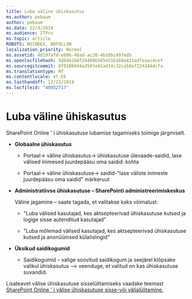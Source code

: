 ```yaml
---
title: Luba väline ühiskasutus
ms.author: pebaum
author: pebaum
ms.date: 12/4/2018
ms.audience: ITPro
ms.topic: article
ROBOTS: NOINDEX, NOFOLLOW
localization_priority: Normal
ms.assetid: 4d197afd-e806-40ad-ac20-4b10bc497edb
ms.openlocfilehash: 5d8de2b0f29409b585451b160e421ad7eaac4cef
ms.sourcegitcommit: 0f0186044a3597e42ad14c32ca58e7224344dcfa
ms.translationtype: MT
ms.contentlocale: et-EE
ms.lasthandoff: 12/15/2019
ms.locfileid: "40052717"
---
```

# <a name="enable-external-sharing"></a>Luba väline ühiskasutus

 SharePoint Online ' i ühiskasutuse lubamise tagamiseks toimige järgmiselt.
  
- **Globaalne ühiskasutus**
    
  - Portaal-\> väline ühiskasutus-\> ühiskasutuse ülevaade-saidid, lase välised inimesed juurdepääsu oma saidid: kohta
    
  - Portaal-\> väline ühiskasutuse-\> saidid-"lase väliste inimeste juurdepääsu oma saidid" märkeruut
    
- **Administratiivse ühiskasutuse – SharePointi administreerimiskeskus**
    
    Väline jagamine – saate tagada, et valitakse kaks võimalust:
    
  - "Luba välised kasutajad, kes aktsepteerivad ühiskasutuse kutsed ja logige sisse autenditud kasutajad"
    
  - "Luba mõlemad välised kasutajad, kes aktsepteerivad ühiskasutuse kutsed ja anonüümsed külalislingid"
    
- **Üksikud saidikogumid**
    
  - Saidikogumid – valige soovitud saidikogum ja seejärel klõpsake valikul ühiskasutus –\> veenduge, et valitud on kas ühiskasutuse suvandid.
    
Lisateavet välise ühiskasutuse sisselülitamiseks vaadake teemast [SharePoint Online ' i välise ühiskasutuse sisse-või väljalülitamine.](https://go.microsoft.com/fwlink/?linkid=2047681&amp;clcid=0x409)
  

